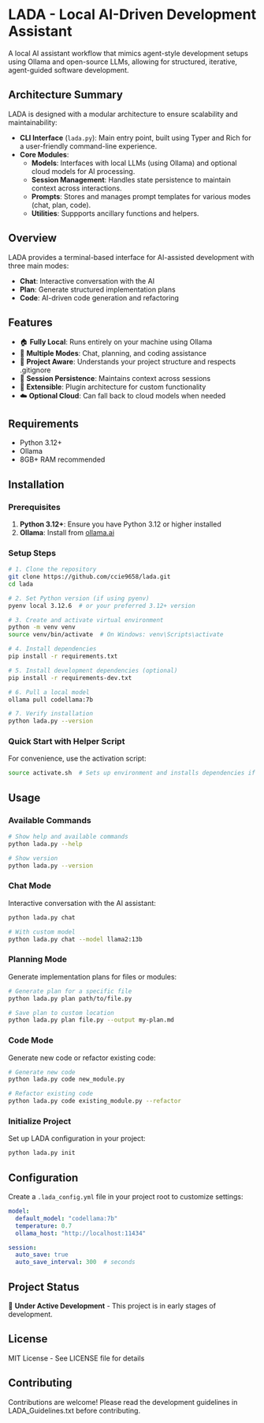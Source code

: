 # LADA - Local AI-Driven Development Assistant

A local AI assistant workflow that mimics agent-style development setups using Ollama and open-source LLMs, allowing for structured, iterative, agent-guided software development.

## Architecture Summary

LADA is designed with a modular architecture to ensure scalability and maintainability:

- **CLI Interface** (`lada.py`): Main entry point, built using Typer and Rich for a user-friendly command-line experience.
- **Core Modules**:
  - **Models**: Interfaces with local LLMs (using Ollama) and optional cloud models for AI processing.
  - **Session Management**: Handles state persistence to maintain context across interactions.
  - **Prompts**: Stores and manages prompt templates for various modes (chat, plan, code).
  - **Utilities**: Suppports ancillary functions and helpers.

## Overview

LADA provides a terminal-based interface for AI-assisted development with three main modes:
- **Chat**: Interactive conversation with the AI
- **Plan**: Generate structured implementation plans
- **Code**: AI-driven code generation and refactoring

## Features

- 🏠 **Fully Local**: Runs entirely on your machine using Ollama
- 🔧 **Multiple Modes**: Chat, planning, and coding assistance
- 📁 **Project Aware**: Understands your project structure and respects .gitignore
- 💾 **Session Persistence**: Maintains context across sessions
- 🔌 **Extensible**: Plugin architecture for custom functionality
- ☁️ **Optional Cloud**: Can fall back to cloud models when needed

## Requirements

- Python 3.12+
- Ollama
- 8GB+ RAM recommended

## Installation

### Prerequisites
1. **Python 3.12+**: Ensure you have Python 3.12 or higher installed
2. **Ollama**: Install from [ollama.ai](https://ollama.ai)

### Setup Steps

```bash
# 1. Clone the repository
git clone https://github.com/ccie9658/lada.git
cd lada

# 2. Set Python version (if using pyenv)
pyenv local 3.12.6  # or your preferred 3.12+ version

# 3. Create and activate virtual environment
python -m venv venv
source venv/bin/activate  # On Windows: venv\Scripts\activate

# 4. Install dependencies
pip install -r requirements.txt

# 5. Install development dependencies (optional)
pip install -r requirements-dev.txt

# 6. Pull a local model
ollama pull codellama:7b

# 7. Verify installation
python lada.py --version
```

### Quick Start with Helper Script

For convenience, use the activation script:

```bash
source activate.sh  # Sets up environment and installs dependencies if needed
```

## Usage

### Available Commands

```bash
# Show help and available commands
python lada.py --help

# Show version
python lada.py --version
```

### Chat Mode
Interactive conversation with the AI assistant:

```bash
python lada.py chat

# With custom model
python lada.py chat --model llama2:13b
```

### Planning Mode
Generate implementation plans for files or modules:

```bash
# Generate plan for a specific file
python lada.py plan path/to/file.py

# Save plan to custom location
python lada.py plan file.py --output my-plan.md
```

### Code Mode
Generate new code or refactor existing code:

```bash
# Generate new code
python lada.py code new_module.py

# Refactor existing code
python lada.py code existing_module.py --refactor
```

### Initialize Project
Set up LADA configuration in your project:

```bash
python lada.py init
```

## Configuration

Create a `.lada_config.yml` file in your project root to customize settings:

```yaml
model:
  default_model: "codellama:7b"
  temperature: 0.7
  ollama_host: "http://localhost:11434"

session:
  auto_save: true
  auto_save_interval: 300  # seconds
```

## Project Status

🚧 **Under Active Development** - This project is in early stages of development.

## License

MIT License - See LICENSE file for details

## Contributing

Contributions are welcome! Please read the development guidelines in LADA_Guidelines.txt before contributing.
